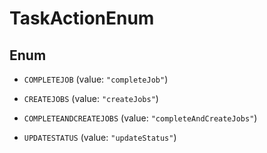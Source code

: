 

# TaskActionEnum

## Enum


* `COMPLETEJOB` (value: `"completeJob"`)

* `CREATEJOBS` (value: `"createJobs"`)

* `COMPLETEANDCREATEJOBS` (value: `"completeAndCreateJobs"`)

* `UPDATESTATUS` (value: `"updateStatus"`)




